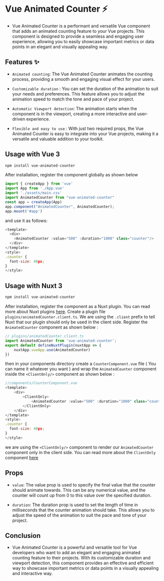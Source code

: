 # Vue Animated Counter :zap:

- Vue Animated Counter is a performant and versatile Vue component that adds an animated counting feature to your Vue projects. This component is designed to provide a seamless and engaging user experience, allowing you to easily showcase important metrics or data points in an elegant and visually appealing way.

## Features ✨

- `Animated counting`: The Vue Animated Counter animates the counting process, providing a smooth and engaging visual effect for your users.

- `Customizable duration` : You can set the duration of the animation to suit your needs and preferences. This feature allows you to adjust the animation speed to match the tone and pace of your project.

- `Automatic Viewport detection`: The animation starts when the component is in the viewport, creating a more interactive and user-driven experience.

- `Flexible and easy to use` : With just two required props, the Vue Animated Counter is easy to integrate into your Vue projects, making it a versatile and valuable addition to your toolkit.

## Usage with Vue 3

```bash
npm install vue-animated-counter
```

After installation, register the component globally as shown below 

```ts
import { createApp } from 'vue'
import App from './App.vue'
import './assets/main.css'
import AnimatedCounter from "vue-animated-counter"
const app = createApp(App)
app.component("AnimatedCounter", AnimatedCounter);
app.mount('#app')
```

and use it as follows:

```js
<template>
  <div>
    <AnimatedCounter :value="500" :duration="1000" class="counter"/>
  </div>
</template>
<style>
.counter {
  font-size: 40px;
}
</style>
```

## Usage with Nuxt 3

```bash
npm install vue-animated-counter
```

After installation, register the component as a Nuxt plugin. You can read more about Nuxt plugins [here](https://nuxt.com/docs/guide/directory-structure/plugins). Create a plugin file `plugins/animatedCounter.client.ts`. We are using the `.client` prefix to tell Nuxt that our plugin should only be used in the client side. Register the `AnimatedCounter` component as shown below :

```ts
// plugins/animatedCounter.client.ts
import AnimatedCounter from 'vue-animated-counter';
export default defineNuxtPlugin(nuxtApp => {
    nuxtApp.vueApp.use(AnimatedCounter)
})
```

then in your components directory create a `CounterComponent.vue` file ( You can name it whatever you want ) and wrap the `AnimatedCounter` component inside the `<ClientOnly/>` component as shown below :

```js
//components/CounterComponent.vue
<template>
    <div>
        <ClientOnly>
            <AnimatedCounter :value="500" :duration="1000" class="counter" />
        </ClientOnly>
    </div>
</template>
<style>
.counter {
  font-size: 40px;
}
</style>

```

we are using the `<ClientOnly/>` component to render our `AnimatedCounter` component only in the client side. You can read more about the `ClientOnly` component [here](https://nuxt.com/docs/api/components/client-only)

## Props 

- `value`: The value prop is used to specify the final value that the counter should animate towards. This can be any numerical value, and the counter will count up from 0 to this value over the specified duration.

- `duration`: The duration prop is used to set the length of time in milliseconds that the counter animation should take. This allows you to adjust the speed of the animation to suit the pace and tone of your project.


## Conclusion

- Vue Animated Counter is a powerful and versatile tool for Vue developers who want to add an elegant and engaging animated counting feature to their projects. With its customizable duration and viewport detection, this component provides an effective and efficient way to showcase important metrics or data points in a visually appealing and interactive way.
